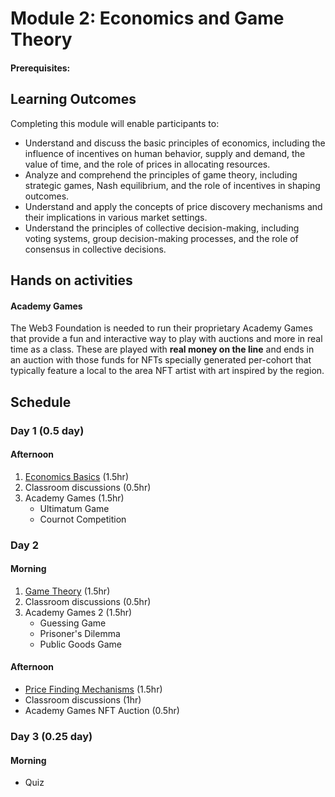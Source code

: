 # Module 2: Economics and Game Theory

#### Prerequisites:

## Learning Outcomes

Completing this module will enable participants to:

- Understand and discuss the basic principles of economics, including the influence of incentives on human behavior, supply and demand, the value of time, and the role of prices in allocating resources.
- Analyze and comprehend the principles of game theory, including strategic games, Nash equilibrium, and the role of incentives in shaping outcomes.
- Understand and apply the concepts of price discovery mechanisms and their implications in various market settings.
- Understand the principles of collective decision-making, including voting systems, group decision-making processes, and the role of consensus in collective decisions.

## Hands on activities

#### Academy Games

The Web3 Foundation is needed to run their proprietary Academy Games that provide a fun and interactive way to play with auctions and more in real time as a class.
These are played with **real money on the line** and ends in an auction with those funds for NFTs specially generated per-cohort that typically feature a local to the area NFT artist with art inspired by the region.

## Schedule

### Day 1 (0.5 day)

#### Afternoon

1. [Economics Basics](1-Economics_Basics-slides.md) (1.5hr)
1. Classroom discussions (0.5hr)
1. Academy Games (1.5hr)
   - Ultimatum Game
   - Cournot Competition

### Day 2

#### Morning

1. [Game Theory](2-Game_Theory-slides.md) (1.5hr)
1. Classroom discussions (0.5hr)
1. Academy Games 2 (1.5hr)
   - Guessing Game
   - Prisoner's Dilemma
   - Public Goods Game

#### Afternoon

- [Price Finding Mechanisms](3-Price_Finding_Mechanisms-slides.md) (1.5hr)
- Classroom discussions (1hr)
- Academy Games NFT Auction (0.5hr)

### Day 3 (0.25 day)

#### Morning

- Quiz

